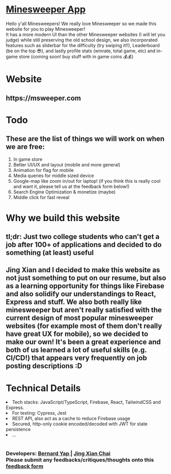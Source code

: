 <h1> <a href="https://msweeper.com"> Minesweeper App </a> </h1>
Hello y'all Minesweepers! We really love Minesweeper so we made this website for you to play Minesweeper! <br/>
It has a more modern UI than the other Minesweeper websites (I will let you judge) while still preserving the old school design, we also incorporated features such as sliderbar for the difficulty (try swiping it!!), Leaderboard (be on the top 😎), and lastly profile stats (winrate, total game, etc) and in-game store (coming soon! buy stuff with in game coins 💰💰)

<br/>
<h1> Website </h1> 
<h2>  https://msweeper.com </h2>

<h1> Todo </h1>
<h2> These are the list of things we will work on when we are free: </h2>
<ol>
  <li> In game store </li>
  <li> Better UI/UX and layout (mobile and more general) </li>
  <li> Animation for flag for mobile </li>
  <li> Media queries for middle sized device </li>
  <li> Google-map like zoom in/out for laptop! (if you think this is really cool and want it, please tell us at the feedback form below!)</li>
  <li> Search Engine Optimization & monetize (maybe) </li>
  <li> Middle click for fast reveal </li>
</ol>

<h1> Why we build this website </h1> 
<h2> tl;dr: Just two college students who can't get a job after 100+ of applications and decided to do something (at least) useful </h2>
<h2> Jing Xian and I decided to make this website as not just something to put on our resume, but also as a learning opportunity for things like Firebase and also solidify our understandings to React, Express and stuff. We also both really like minesweeper but aren't really satisfied with the current design of most popular minesweeper websites (for example most of them don't really have great UX for mobile), so we decided to make our own! It's been a great experience and both of us learned a lot of useful skills (e.g. CI/CD!) that appears very frequently on job posting descriptions :D </h2>
<h1> Technical Details </h1>
<li> Tech stacks: JavaScript/TypeScript, Firebase, React, TailwindCSS and Express. </li> 
<li> For testing: Cypress, Jest </li> 
<li> REST API, also act as a cache to reduce Firebase usage </li>
<li> Secured, http-only cookie encoded/decoded with JWT for state persistence </li>
<li> ... </li>

</br>
<h3>
Developers: <a href="https://github.com/DenardYap"> Bernard Yap </a> | <a href="https://github.com/jingxian01"> Jing Xian Chai</a> </br>
Please submit any feedbacks/critiques/thoughts onto this <a href= "https://docs.google.com/forms/d/e/1FAIpQLSe3sQJtLYV5iZ6kCK74OGhEaCykoJqktLfuJwX2Xag0J_Z1GQ/viewform"> feedback form </a> 
</h3>
